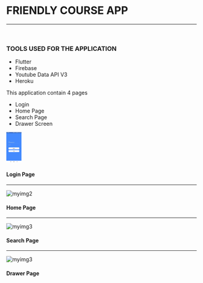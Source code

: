 <!DOCTYPE html>
<html lang="en">
<head>
    <meta charset="UTF-8">
    <meta name="viewport" content="width=device-width, initial-scale=1.0">
     
  
</head>
<body>
    <div class="main">
      <h1>FRIENDLY COURSE APP</h1>
        <hr>
        <br>
        <h3>TOOLS USED FOR THE APPLICATION</h3>
        <ul>
            <li>Flutter</li>
            <li>Firebase</li>
            <li>Youtube Data API V3</li>
            <li>Heroku</li>
        </ul>
        <p>This application contain 4 pages</p>
        <ul>
            <li>Login</li>
            <li>Home Page</li>
            <li>Search Page</li>
            <li>Drawer Screen</li>
        </ul>
        <img src="/login_page.jpeg" alt="myimg" width="8%" height="10%">
        <h4>Login Page</h4>
        <hr>
        <img src="" alt="myimg2">
        <h4>Home Page</h4>
        <hr>
        <img src="" alt="myimg3">
        <h4>Search Page</h4>
        <hr>
        <img src="" alt="myimg3">
        <h4>Drawer Page</h4>
        </div>
</body>
</html>
